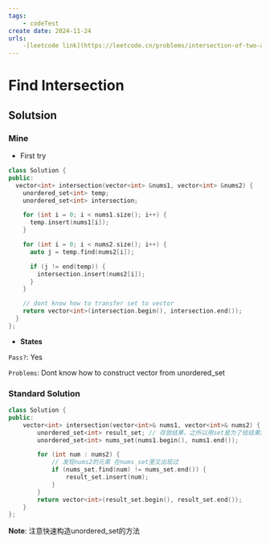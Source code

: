 ```yaml
---
tags:
    - codeTest
create date: 2024-11-24
urls:
    -[leetcode link](https://leetcode.cn/problems/intersection-of-two-arrays/)
---
```


# Find Intersection

## Solutsion

### Mine

- First try

```cpp
class Solution {
public:
  vector<int> intersection(vector<int> &nums1, vector<int> &nums2) {
    unordered_set<int> temp;
    unordered_set<int> intersection;

    for (int i = 0; i < nums1.size(); i++) {
      temp.insert(nums1[i]);
    }

    for (int i = 0; i < nums2.size(); i++) {
      auto j = temp.find(nums2[i]);

      if (j != end(temp)) {
        intersection.insert(nums2[i]);
      }
    }

    // dont know how to transfer set to vector
    return vector<int>(intersection.begin(), intersection.end());
  }
};
```

- **States**

`Pass?`: Yes

`Problems`: Dont know how to construct vector from unordered_set

### Standard Solution

```cpp
class Solution {
public:
    vector<int> intersection(vector<int>& nums1, vector<int>& nums2) {
        unordered_set<int> result_set; // 存放结果，之所以用set是为了给结果集去重
        unordered_set<int> nums_set(nums1.begin(), nums1.end());

        for (int num : nums2) {
            // 发现nums2的元素 在nums_set里又出现过
            if (nums_set.find(num) != nums_set.end()) {
                result_set.insert(num);
            }
        }
        return vector<int>(result_set.begin(), result_set.end());
    }
};
```

**Note**: 注意快速构造unordered_set的方法
